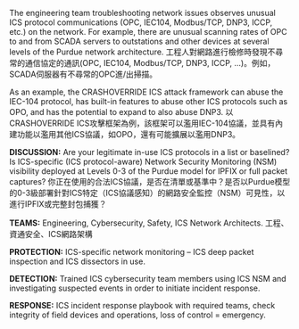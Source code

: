 
The engineering team troubleshooting network issues observes unusual ICS protocol communications (OPC, IEC104, Modbus/TCP, DNP3, ICCP, etc.) on the network. For example, there are unusual scanning rates of OPC to and from SCADA servers to outstations and other devices at several levels of the Purdue network architecture. 
工程人對網路進行檢修時發現不尋常的通信協定的通訊(OPC, IEC104, Modbus/TCP, DNP3, ICCP, ...)。例如，SCADA伺服器有不尋常的OPC進/出掃描。

As an example, the CRASHOVERRIDE ICS attack framework can abuse the IEC-104 protocol, has built-in features to abuse other ICS protocols such as OPO, and has the potential to expand to also abuse DNP3.
以CRASHOVERRIDE ICS攻擊框架為例，該框架可以濫用IEC-104協議，並具有內建功能以濫用其他ICS協議，如OPO，還有可能擴展以濫用DNP3。

**DISCUSSION:** Are your legitimate in-use ICS protocols in a list or baselined? Is ICS-specific (ICS protocol-aware) Network Security Monitoring (NSM) visibility deployed at Levels 0-3 of the Purdue model for IPFIX or full packet captures?
你正在使用的合法ICS協議，是否在清單或基準中？是否以Purdue模型的0-3級部署針對ICS特定（ICS協議感知）的網路安全監控（NSM）可見性，以進行IPFIX或完整封包捕獲？

**TEAMS:** Engineering, Cybersecurity, Safety, ICS Network Architects.
工程、資通安全、ICS網路架構

**PROTECTION:** ICS-specific network monitoring – ICS deep packet inspection and ICS dissectors in use.

**DETECTION:** Trained ICS cybersecurity team members using ICS NSM and investigating suspected events in order to initiate incident response.

**RESPONSE:** ICS incident response playbook with required teams, check integrity of field devices and operations, loss of control = emergency.